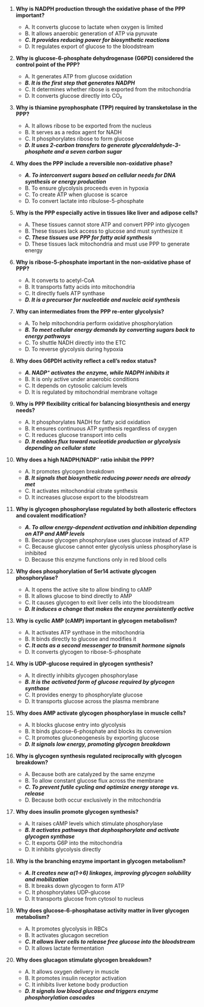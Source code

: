 1. **Why is NADPH production through the oxidative phase of the PPP important?**  
   - A. It converts glucose to lactate when oxygen is limited  
   - B. It allows anaerobic generation of ATP via pyruvate  
   - ***C. It provides reducing power for biosynthetic reactions***  
   - D. It regulates export of glucose to the bloodstream  

2. **Why is glucose-6-phosphate dehydrogenase (G6PD) considered the control point of the PPP?**  
   - A. It generates ATP from glucose oxidation  
   - ***B. It is the first step that generates NADPH***  
   - C. It determines whether ribose is exported from the mitochondria  
   - D. It converts glucose directly into CO₂  

3. **Why is thiamine pyrophosphate (TPP) required by transketolase in the PPP?**  
   - A. It allows ribose to be exported from the nucleus  
   - B. It serves as a redox agent for NADH  
   - C. It phosphorylates ribose to form glucose  
   - ***D. It uses 2-carbon transfers to generate glyceraldehyde-3-phosphate and a seven carbon sugar***  

4. **Why does the PPP include a reversible non-oxidative phase?**  
   - ***A. To interconvert sugars based on cellular needs for DNA synthesis or energy production***  
   - B. To ensure glycolysis proceeds even in hypoxia  
   - C. To create ATP when glucose is scarce  
   - D. To convert lactate into ribulose-5-phosphate  

5. **Why is the PPP especially active in tissues like liver and adipose cells?**  
   - A. These tissues cannot store ATP and convert PPP into glycogen  
   - B. These tissues lack access to glucose and must synthesize it  
   - ***C. These tissues use PPP for fatty acid synthesis***  
   - D. These tissues lack mitochondria and must use PPP to generate energy  

6. **Why is ribose-5-phosphate important in the non-oxidative phase of PPP?**  
   - A. It converts to acetyl-CoA  
   - B. It transports fatty acids into mitochondria  
   - C. It directly fuels ATP synthase  
   - ***D. It is a precursor for nucleotide and nucleic acid synthesis***  

7. **Why can intermediates from the PPP re-enter glycolysis?**  
   - A. To help mitochondria perform oxidative phosphorylation  
   - ***B. To meet cellular energy demands by converting sugars back to energy pathways***  
   - C. To shuttle NADH directly into the ETC  
   - D. To reverse glycolysis during hypoxia  

8. **Why does G6PDH activity reflect a cell’s redox status?**  
   - ***A. NADP⁺ activates the enzyme, while NADPH inhibits it***  
   - B. It is only active under anaerobic conditions  
   - C. It depends on cytosolic calcium levels  
   - D. It is regulated by mitochondrial membrane voltage  

9. **Why is PPP flexibility critical for balancing biosynthesis and energy needs?**  
   - A. It phosphorylates NADH for fatty acid oxidation  
   - B. It ensures continuous ATP synthesis regardless of oxygen  
   - C. It reduces glucose transport into cells  
   - ***D. It enables flux toward nucleotide production or glycolysis depending on cellular state***  

10. **Why does a high NADPH/NADP⁺ ratio inhibit the PPP?**  
    - A. It promotes glycogen breakdown  
    - ***B. It signals that biosynthetic reducing power needs are already met***  
    - C. It activates mitochondrial citrate synthesis  
    - D. It increases glucose export to the bloodstream  

11. **Why is glycogen phosphorylase regulated by both allosteric effectors and covalent modification?**  
    - ***A. To allow energy-dependent activation and inhibition depending on ATP and AMP levels***  
    - B. Because glycogen phosphorylase uses glucose instead of ATP  
    - C. Because glucose cannot enter glycolysis unless phosphorylase is inhibited  
    - D. Because this enzyme functions only in red blood cells  

12. **Why does phosphorylation of Ser14 activate glycogen phosphorylase?**  
    - A. It opens the active site to allow binding to cAMP  
    - B. It allows glucose to bind directly to AMP  
    - C. It causes glycogen to exit liver cells into the bloodstream  
    - ***D. It induces a change that makes the enzyme persistently active***  

13. **Why is cyclic AMP (cAMP) important in glycogen metabolism?**  
    - A. It activates ATP synthase in the mitochondria  
    - B. It binds directly to glucose and modifies it  
    - ***C. It acts as a second messenger to transmit hormone signals***  
    - D. It converts glycogen to ribose-5-phosphate  

14. **Why is UDP-glucose required in glycogen synthesis?**  
    - A. It directly inhibits glycogen phosphorylase  
    - ***B. It is the activated form of glucose required by glycogen synthase***  
    - C. It provides energy to phosphorylate glucose  
    - D. It transports glucose across the plasma membrane  

15. **Why does AMP activate glycogen phosphorylase in muscle cells?**  
    - A. It blocks glucose entry into glycolysis  
    - B. It binds glucose-6-phosphate and blocks its conversion  
    - C. It promotes gluconeogenesis by exporting glucose  
    - ***D. It signals low energy, promoting glycogen breakdown***  

16. **Why is glycogen synthesis regulated reciprocally with glycogen breakdown?**  
    - A. Because both are catalyzed by the same enzyme  
    - B. To allow constant glucose flux across the membrane  
    - ***C. To prevent futile cycling and optimize energy storage vs. release***  
    - D. Because both occur exclusively in the mitochondria  

17. **Why does insulin promote glycogen synthesis?**  
    - A. It raises cAMP levels which stimulate phosphorylase  
    - ***B. It activates pathways that dephosphorylate and activate glycogen synthase***  
    - C. It exports G6P into the mitochondria  
    - D. It inhibits glycolysis directly  

18. **Why is the branching enzyme important in glycogen metabolism?**  
    - ***A. It creates new α(1→6) linkages, improving glycogen solubility and mobilization***  
    - B. It breaks down glycogen to form ATP  
    - C. It phosphorylates UDP-glucose  
    - D. It transports glucose from cytosol to nucleus  

19. **Why does glucose-6-phosphatase activity matter in liver glycogen metabolism?**  
    - A. It promotes glycolysis in RBCs  
    - B. It activates glucagon secretion  
    - ***C. It allows liver cells to release free glucose into the bloodstream***  
    - D. It allows lactate fermentation  

20. **Why does glucagon stimulate glycogen breakdown?**  
    - A. It allows oxygen delivery in muscle  
    - B. It promotes insulin receptor activation  
    - C. It inhibits liver ketone body production  
    - ***D. It signals low blood glucose and triggers enzyme phosphorylation cascades***  